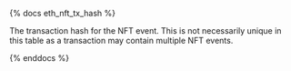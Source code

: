 {% docs eth_nft_tx_hash %}

The transaction hash for the NFT event. This is not necessarily unique in this table as a transaction may contain multiple NFT events. 

{% enddocs %}